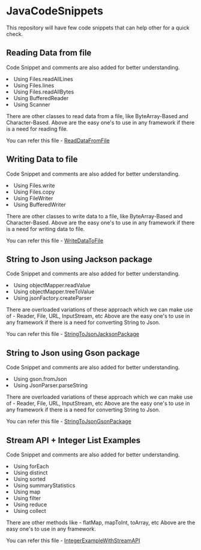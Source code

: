 # JavaCodeSnippets
This repository will have few code snippets that can help other for a quick check.

## Reading Data from file
Code Snippet and comments are also added for better understanding.
<li>Using Files.readAllLines</li>
<li>Using Files.lines</li>
<li>Using Files.readAllBytes</li>
<li>Using BufferedReader</li>
<li>Using Scanner</li>

There are other classes to read data from a file, like ByteArray-Based and Character-Based.
Above are the easy one's to use in any framework if there is a need for reading file.

You can refer this file - [ReadDataFromFile](./src/main/java/org/example/javacodesnippets/file/ReadDataFromFile.java)

## Writing Data to file
Code Snippet and comments are also added for better understanding.
<li>Using Files.write</li>
<li>Using Files.copy</li>
<li>Using FileWriter</li>
<li>Using BufferedWriter</li>

There are other classes to write data to a file, like ByteArray-Based and Character-Based.
Above are the easy one's to use in any framework if there is a need for writing data to file.

You can refer this file - [WriteDataToFile](./src/main/java/org/example/javacodesnippets/file/WriteDataToFile.java)

## String to Json using Jackson package 
Code Snippet and comments are also added for better understanding.
<li>Using objectMapper.readValue</li>
<li>Using objectMapper.treeToValue</li>
<li>Using jsonFactory.createParser</li>

There are overloaded variations of these approach which we can make use of - Reader, File, URL, InputStream, etc
Above are the easy one's to use in any framework if there is a need for converting String to Json.

You can refer this file - [StringToJsonJacksonPackage](./src/main/java/org/example/javacodesnippets/json/stringtojson/JacksonPackageStringToJson.java)

## String to Json using Gson package
Code Snippet and comments are also added for better understanding.
<li>Using gson.fromJson</li>
<li>Using JsonParser.parseString</li>

There are overloaded variations of these approach which we can make use of - Reader, File, URL, InputStream, etc
Above are the easy one's to use in any framework if there is a need for converting String to Json.

You can refer this file - [StringToJsonGsonPackage](./src/main/java/org/example/javacodesnippets/json/stringtojson/GsonPackageStringToJson.java)

## Stream API + Integer List Examples
Code Snippet and comments are also added for better understanding.
<li>Using forEach</li>
<li>Using distinct</li>
<li>Using sorted</li>
<li>Using summaryStatistics</li>
<li>Using map</li>
<li>Using filter</li>
<li>Using reduce</li>
<li>Using collect</li>

There are other methods like - flatMap, mapToInt, toArray, etc
Above are the easy one's to use in any framework.

You can refer this file - [IntegerExampleWithStreamAPI](./src/main/java/org/example/javacodesnippets/streams/IntegerExampleWithSteamAPI.java)